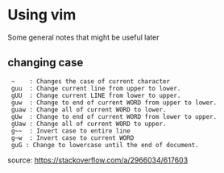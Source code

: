 # Using vim

Some general notes that might be useful later

## changing case

```
 ~    : Changes the case of current character
 guu  : Change current line from upper to lower.
 gUU  : Change current LINE from lower to upper.
 guw  : Change to end of current WORD from upper to lower.
 guaw : Change all of current WORD to lower.
 gUw  : Change to end of current WORD from lower to upper.
 gUaw : Change all of current WORD to upper.
 g~~  : Invert case to entire line
 g~w  : Invert case to current WORD
 guG : Change to lowercase until the end of document.
```

source: https://stackoverflow.com/a/2966034/617603
